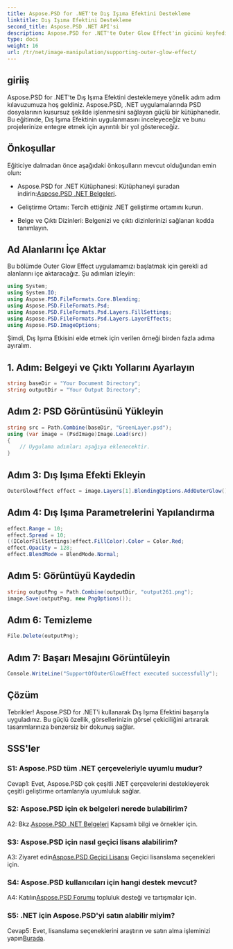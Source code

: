 ```yaml
---
title: Aspose.PSD for .NET'te Dış Işıma Efektini Destekleme
linktitle: Dış Işıma Efektini Destekleme
second_title: Aspose.PSD .NET API'si
description: Aspose.PSD for .NET'te Outer Glow Effect'in gücünü keşfedin. Bu adım adım eğitimle görsel tasarımlarınızı geliştirin.
type: docs
weight: 16
url: /tr/net/image-manipulation/supporting-outer-glow-effect/
---
```

## giriiş

Aspose.PSD for .NET'te Dış Işıma Efektini desteklemeye yönelik adım adım kılavuzumuza hoş geldiniz. Aspose.PSD, .NET uygulamalarında PSD dosyalarının kusursuz şekilde işlenmesini sağlayan güçlü bir kütüphanedir. Bu eğitimde, Dış Işıma Efektinin uygulanmasını inceleyeceğiz ve bunu projelerinize entegre etmek için ayrıntılı bir yol göstereceğiz.

## Önkoşullar

Eğiticiye dalmadan önce aşağıdaki önkoşulların mevcut olduğundan emin olun:

-  Aspose.PSD for .NET Kütüphanesi: Kütüphaneyi şuradan indirin:[Aspose.PSD .NET Belgeleri](https://reference.aspose.com/psd/net/).

- Geliştirme Ortamı: Tercih ettiğiniz .NET geliştirme ortamını kurun.

- Belge ve Çıktı Dizinleri: Belgenizi ve çıktı dizinlerinizi sağlanan kodda tanımlayın.

## Ad Alanlarını İçe Aktar

Bu bölümde Outer Glow Effect uygulamamızı başlatmak için gerekli ad alanlarını içe aktaracağız. Şu adımları izleyin:

```csharp
using System;
using System.IO;
using Aspose.PSD.FileFormats.Core.Blending;
using Aspose.PSD.FileFormats.Psd;
using Aspose.PSD.FileFormats.Psd.Layers.FillSettings;
using Aspose.PSD.FileFormats.Psd.Layers.LayerEffects;
using Aspose.PSD.ImageOptions;
```

Şimdi, Dış Işıma Etkisini elde etmek için verilen örneği birden fazla adıma ayıralım.

## 1. Adım: Belgeyi ve Çıktı Yollarını Ayarlayın

```csharp
string baseDir = "Your Document Directory";
string outputDir = "Your Output Directory";
```

## Adım 2: PSD Görüntüsünü Yükleyin

```csharp
string src = Path.Combine(baseDir, "GreenLayer.psd");
using (var image = (PsdImage)Image.Load(src))
{
    // Uygulama adımları aşağıya eklenecektir.
}
```

## Adım 3: Dış Işıma Efekti Ekleyin

```csharp
OuterGlowEffect effect = image.Layers[1].BlendingOptions.AddOuterGlow();
```

## Adım 4: Dış Işıma Parametrelerini Yapılandırma

```csharp
effect.Range = 10;
effect.Spread = 10;
((IColorFillSettings)effect.FillColor).Color = Color.Red;
effect.Opacity = 128;
effect.BlendMode = BlendMode.Normal;
```

## Adım 5: Görüntüyü Kaydedin

```csharp
string outputPng = Path.Combine(outputDir, "output261.png");
image.Save(outputPng, new PngOptions());
```

## Adım 6: Temizleme

```csharp
File.Delete(outputPng);
```

## Adım 7: Başarı Mesajını Görüntüleyin

```csharp
Console.WriteLine("SupportOfOuterGlowEffect executed successfully");
```

## Çözüm

Tebrikler! Aspose.PSD for .NET'i kullanarak Dış Işıma Efektini başarıyla uyguladınız. Bu güçlü özellik, görsellerinizin görsel çekiciliğini artırarak tasarımlarınıza benzersiz bir dokunuş sağlar.

## SSS'ler

### S1: Aspose.PSD tüm .NET çerçeveleriyle uyumlu mudur?

Cevap1: Evet, Aspose.PSD çok çeşitli .NET çerçevelerini destekleyerek çeşitli geliştirme ortamlarıyla uyumluluk sağlar.

### S2: Aspose.PSD için ek belgeleri nerede bulabilirim?

 A2: Bkz.[Aspose.PSD .NET Belgeleri](https://reference.aspose.com/psd/net/) Kapsamlı bilgi ve örnekler için.

### S3: Aspose.PSD için nasıl geçici lisans alabilirim?

 A3: Ziyaret edin[Aspose.PSD Geçici Lisansı](https://purchase.aspose.com/temporary-license/) Geçici lisanslama seçenekleri için.

### S4: Aspose.PSD kullanıcıları için hangi destek mevcut?

 A4: Katılın[Aspose.PSD Forumu](https://forum.aspose.com/c/psd/34) topluluk desteği ve tartışmalar için.

### S5: .NET için Aspose.PSD'yi satın alabilir miyim?

 Cevap5: Evet, lisanslama seçeneklerini araştırın ve satın alma işleminizi yapın[Burada](https://purchase.aspose.com/buy).